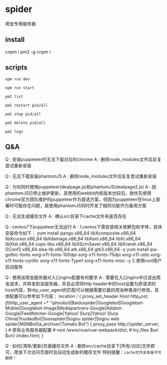 # spider
爬虫专用服务器

## install
cnpm i pm2 -g
cnpm i

## scripts
``` 启动本地服务
npm run dev
``` 
``` 启动生产环境服务
npm run start
```
``` 查看当前pm2服务运行状况
pm2 list 
```
``` 重启[单个(某个pid)/全部]服务
pm2 restart pid/all
```  
``` 停止[单个(某个pid)/全部]服务
pm2 stop pid/all
```  
``` 删除[单个(某个pid)/全部]服务
pm2 delete pid/all
```  
``` 查看pm2运行日志
pm2 logs
```

## Q&A
Q : 安装puppeteer时无法下载对应的chrome
A : 删除node_modules文件后反复尝试重新安装

Q : 无法下载安装phantomJS
A : 删除node_modules文件后反复尝试重新安装

Q : 为何同时使用puppeteer(dealpage.js)和phantomJS(dealpage2.js)
A : 因phantomJS已停止维护更新，其使用的webkit内核版本也较旧，故优先使用chrome官方团队维护的puppeteer作为首选方案，但因为puppeteer在linux上部署时可能存在问题，故使用phantomJS同时开发了相同功能作为备用方案

Q : 无法生成缓存文件
A : 确认src目录下cache文件夹是否存在

Q : centos7下puppeteer无法运行
A : 1.centos下需安装相关依赖包和字体，具体安装命令如下：
    yum install pango.x86_64 libXcomposite.x86_64 libXcursor.x86_64 libXdamage.x86_64 libXext.x86_64 libXi.x86_64 libXtst.x86_64 cups-libs.x86_64 libXScrnSaver.x86_64 libXrandr.x86_64 GConf2.x86_64 alsa-lib.x86_64 atk.x86_64 gtk3.x86_64 -y
    yum install ipa-gothic-fonts xorg-x11-fonts-100dpi xorg-x11-fonts-75dpi xorg-x11-utils xorg-x11-fonts-cyrillic xorg-x11-fonts-Type1 xorg-x11-fonts-misc -y
    2.使用root用户启动服务

Q : 使用该爬虫服务器对入口nginx配置有何要求
A : 需要在入口nginx中过滤出爬虫请求，并转发到该服务器，并且必须将http header中的host设置为原请求的host内容，$http_user_agent的匹配可以根据需要拦截的爬虫种类进行修改，具体配置可以参考如下内容：
    location / {
        proxy_set_header Host $http_host;
        if ($http_user_agent ~* "qihoobot|Baiduspider|Googlebot|Googlebot-Mobile|Googlebot-Image|Mediapartners-Google|Adsbot-Google|Feedfetcher-Google|Yahoo! Slurp|Yahoo! Slurp China|YoudaoBot|Sosospider|Sogou spider|Sogou web spider|MSNBot|ia_archiver|Tomato Bot") { 
            proxy_pass http://spider_server;
        } 
        # 原有业务服务器配置
        # root   /www/vue/vue-webpack/dist;
        # try_files $uri $uri/ /index.html;
    }

Q : 如何[清除/更新]页面缓存文件
A : 删除src/cache目录下[所有/对应]文件即可，爬虫下次访问页面时会自动生成新的缓存文件
    特别提醒：`cache文件夹本身不可删除！`